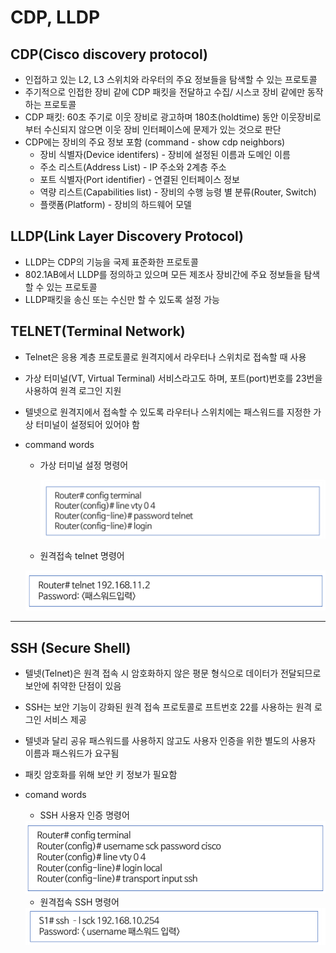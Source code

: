 # CDP, LLDP

## CDP(Cisco discovery protocol)

- 인접하고 있는 L2, L3 스위치와 라우터의 주요 정보들을 탐색할 수 있는 프로토콜
- 주기적으로 인접한 장비 같에 CDP 패킷을 전달하고 수집/
시스코 장비 같에만 동작하는 프로토콜
- CDP 패킷: 60초 주기로 이웃 장비로 광고하며 180초(holdtime) 동안 이웃장비로부터 수신되지 않으면 이웃 장비 인터페이스에 문제가 있는 것으로 판단
- CDP에는 장비의 주요 정보 포함 (command - show cdp neighbors)
    - 장비 식별자(Device identifers) - 장비에 설정된 이름과 도메인 이름
    - 주소 리스트(Address List) - IP 주소와 2계층 주소
    - 포트 식별자(Port identifier) - 연결된 인터페이스 정보
    - 역량 리스트(Capabilities list) - 장비의 수행 능령 별 분류(Router, Switch)
    - 플랫폼(Platform) - 장비의 하드웨어 모델

## LLDP(Link Layer Discovery Protocol)

- LLDP는 CDP의 기능을 국제 표준화한 프로토콜
- 802.1AB에서 LLDP를 정의하고 있으며 모든 제조사 장비간에 주요 정보들을 탐색할 수 있는 프로토콜
- LLDP패킷을 송신 또는 수신만 할 수 있도록 설정 가능

## TELNET(Terminal Network)

- Telnet은 응용 계층 프로토콜로 원격지에서 라우터나 스위치로 접속할 때 사용
- 가상 터미널(VT, Virtual Terminal) 서비스라고도 하며, 포트(port)번호를 23번을 사용하여 원격 로그인 지원
- 텔넷으로 원격지에서 접속할 수 있도록 라우터나 스위치에는 패스워드를 지정한 가상 터미널이 설정되어 있어야 함

- command words
    - 가상 터미널 설정 명령어
        
      <img src="./image/cdp1.png" alt="Alt123" width="600">
        
    - 원격접속 telnet 명령어
    
    <img src="./image/cdp2.png" alt="Alt123" width="600">

---

## SSH (Secure Shell)

- 텔넷(Telnet)은 원격 접속 시 암호화하지 않은 평문 형식으로 데이터가 전달되므로 보안에 취약한 단점이 있음
- SSH는 보안 기능이 강화된 원격 접속 프로토콜로 프트번호 22를 사용하는 원격 로그인 서비스 제공
- 텔넷과 달리 공유 패스워드를 사용하지 않고도 사용자 인증을 위한 별도의 사용자 이름과 패스워드가 요구됨
- 패킷 암호화를 위해 보안 키 정보가 필요함
- comand words
    - SSH 사용자 인증 명령어
        
    <img src="./image/cdp3.png" alt="Alt123" width="600">
        
    - 원격접속 SSH 명령어
    <img src="./image/cdp4.png" alt="Alt123" width="600">